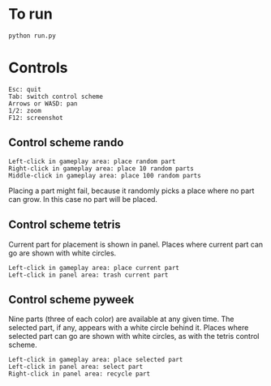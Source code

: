 To run
======

    python run.py

Controls
========

    Esc: quit
    Tab: switch control scheme
    Arrows or WASD: pan
    1/2: zoom
    F12: screenshot

Control scheme rando
--------------------

	Left-click in gameplay area: place random part
	Right-click in gameplay area: place 10 random parts
	Middle-click in gameplay area: place 100 random parts

Placing a part might fail, because it randomly picks a place where no part can grow. In this case
no part will be placed.

Control scheme tetris
---------------------

Current part for placement is shown in panel. Places where current part can go are shown with
white circles.

	Left-click in gameplay area: place current part
	Left-click in panel area: trash current part

Control scheme pyweek
---------------------

Nine parts (three of each color) are available at any given time. The selected part, if any,
appears with a white circle behind it. Places where selected part can go are shown with white
circles, as with the tetris control scheme.

	Left-click in gameplay area: place selected part
	Left-click in panel area: select part
	Right-click in panel area: recycle part

